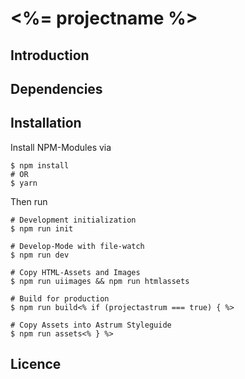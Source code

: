 # <%= projectname %>

## Introduction

## Dependencies

## Installation

Install NPM-Modules via 

```
$ npm install
# OR
$ yarn
```

Then run

```
# Development initialization
$ npm run init

# Develop-Mode with file-watch
$ npm run dev

# Copy HTML-Assets and Images
$ npm run uiimages && npm run htmlassets

# Build for production
$ npm run build<% if (projectastrum === true) { %>

# Copy Assets into Astrum Styleguide
$ npm run assets<% } %>
```

## Licence 
